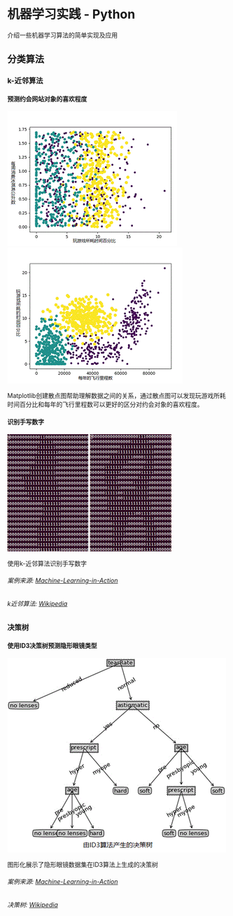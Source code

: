 # 机器学习实践 - Python
介绍一些机器学习算法的简单实现及应用
 

## 分类算法
 
### k-近邻算法
#### 预测约会网站对象的喜欢程度

![alt text][knn-dating-image-1]
![alt text][knn-dating-image-2]


Matplotlib创建散点图帮助理解数据之间的关系，通过散点图可以发现玩游戏所耗时间百分比和每年的飞行里程数可以更好的区分对约会对象的喜欢程度。

#### 识别手写数字
![alt text][knn-number-image-1]
![alt text][knn-number-image-2]

使用k-近邻算法识别手写数字

###### 案例来源: [Machine-Learning-in-Action][k-nearest-neighbors-demo-source]
###### k近邻算法: [Wikipedia][k-nearest-neighbors-algorithm]
 
### 决策树

#### 使用ID3决策树预测隐形眼镜类型
![alt text][decision-tree-image-1]

图形化展示了隐形眼镜数据集在ID3算法上生成的决策树

###### 案例来源: [Machine-Learning-in-Action][decision-tree-algorithm]
###### 决策树: [Wikipedia][decision-ID3-tree-demo-source]





[knn-dating-image-1]: https://github.com/Heisenberg2017/Machine-Learning-in-Action/blob/master/images/kNNDating1.gif "kNN Dating Plot"
[knn-dating-image-2]: https://github.com/Heisenberg2017/Machine-Learning-in-Action/blob/master/images/kNNDating2.gif "kNN Dating Plot"
[knn-number-image-1]: https://github.com/Heisenberg2017/Machine-Learning-in-Action/blob/master/images/kNNNumber1.gif "kNN Number Data"
[knn-number-image-2]: https://github.com/Heisenberg2017/Machine-Learning-in-Action/blob/master/images/kNNNumber8.gif "kNN Number Data"
[decision-tree-image-1]: https://github.com/Heisenberg2017/Machine-Learning-in-Action/blob/master/images/DecisionTree1.gif "Decision Tree ID3"


[k-nearest-neighbors-algorithm]: https://en.wikipedia.org/wiki/K-nearest_neighbors_algorithm
[decision-tree-algorithm]: https://en.wikipedia.org/wiki/Decision_tree


[k-nearest-neighbors-demo-source]: https://livebook.manning.com/#!/book/machine-learning-in-action/chapter-2/
[decision-ID3-tree-demo-source]: https://livebook.manning.com/#!/book/machine-learning-in-action/chapter-3/
